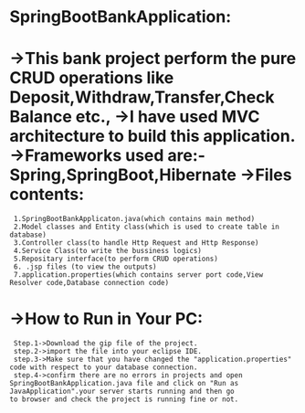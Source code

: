 # SpringBootBankApplication:

->This bank project perform the pure CRUD operations like Deposit,Withdraw,Transfer,Check Balance etc.,
->I have used MVC architecture to build this application.
->Frameworks used are:-Spring,SpringBoot,Hibernate
->Files contents:
  ===============
     1.SpringBootBankApplicaton.java(which contains main method)
     2.Model classes and Entity class(which is used to create table in database)
     3.Controller class(to handle Http Request and Http Response)
     4.Service Class(to write the bussiness logics)
     5.Repositary interface(to perform CRUD operations)
     6. .jsp files (to view the outputs)
     7.application.properties(which contains server port code,View Resolver code,Database connection code)
->How to Run in Your PC:
  ======================
     Step.1->Download the gip file of the project.
     step.2->import the file into your eclipse IDE.
     step.3->Make sure that you have changed the "application.properties" code with respect to your database connection.
     step.4->confirm there are no errors in projects and open SpringBootBankApplication.java file and click on "Run as JavaApplication".your server starts running and then go              to browser and check the project is running fine or not.
